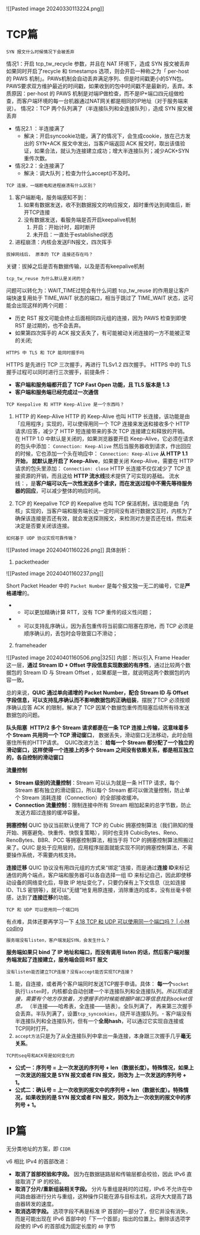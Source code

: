 ![[Pasted image 20240330113224.png]]


# TCP篇

```ad-question
SYN 报文什么时候情况下会被丢弃
```
情况1：开启 tcp_tw_recycle 参数，并且在 NAT 环境下，造成 SYN 报文被丢弃
	如果同时开启了recycle 和 timestamps 选项，则会开启一种称之为「 per-host 的 PAWS 机制」。PAWs机制会自动丢弃满足序列、但是时间戳更小的SYN包。 PAWS要求双方维护最近的时间戳，如果收到的包中时间戳不是最新的，丢弃。本质原因：per-host 的 PAWS 机制是对端IP做检查，而不是IP+端口四元组做检查，而客户端环境的每一台机器通过NAT网关都是相同的IP地址（对于服务端来说）。
情况2：TCP 两个队列满了（半连接队列和全连接队列），造成 SYN 报文被丢弃
- 情况2.1 ：半连接满了
	- 解决：开启syncookie功能，满了的情况下，会生成cookie，放在己方发出的 SYN+ACK 报文中发出，当客户端返回 ACK 报文时，取出该值验证，如果合法，就认为连接建立成功；增大半连接队列；减少ACK+SYN重传次数。
- 情况2.2：全连接满了
	- 解决：调大队列；检查为什么accept()不及时。
```ad-question
TCP 连接，一端断电和进程崩溃有什么区别？
```
1. 客户端断电，服务端感知不到：
	1. 如果有数据发送，收不到数据报文的响应报文，超时重传达到阈值后，断开TCP连接
	2. 没有数据发送，看服务端是否开启keepalive机制
		1. 开启：开始计时，超时断开
		2. 未开启：一直处于established状态
2. 进程崩溃：内核会发送FIN报文，四次挥手

```ad-question
拔掉网线后， 原本的 TCP 连接还存在吗？
```
关键：拔掉之后是否有数据传输，以及是否有keepalive机制
```ad-question
tcp_tw_reuse 为什么默认是关闭的？
```
问题可以转化为：WAIT_TIME过短会有什么问题
tcp_tw_reuse 的作用是让客户端快速复用处于 TIME_WAIT 状态的端口，相当于跳过了 TIME_WAIT 状态，这可能会出现这样的两个问题：
- 历史 RST 报文可能会终止后面相同四元组的连接，因为 PAWS 检查到即使 RST 是过期的，也不会丢弃。
- 如果第四次挥手的 ACK 报文丢失了，有可能被动关闭连接的一方不能被正常的关闭;
```ad-question
HTTPS 中 TLS 和 TCP 能同时握手吗
```
HTTPS 是先进行 TCP 三次握手，再进行 TLSv1.2 四次握手。
HTTPS 中的 TLS 握手过程可以同时进行三次握手，前提条件：
- **客户端和服务端都开启了 TCP Fast Open 功能，且 TLS 版本是 1.3**
- **客户端和服务端已经完成过一次通信**

```ad-question
TCP Keepalive 和 HTTP Keep-Alive 是一个东西吗？
```
1. HTTP 的 Keep-Alive
HTTP 的 Keep-Alive 也叫 HTTP 长连接，该功能是由「应用程序」实现的，可以使得用同一个 TCP 连接来发送和接收多个 HTTP 请求/应答，减少了 HTTP 短连接带来的多次 TCP 连接建立和释放的开销。
在 HTTP 1.0 中默认是关闭的，如果浏览器要开启 Keep-Alive，它必须在请求的包头中添加：
`Connection: Keep-Alive`
然后当服务器收到请求，作出回应的时候，它也添加一个头在响应中：
`Connection: Keep-Alive`
**从 HTTP 1.1 开始， 就默认是开启了 Keep-Alive**，如果要关闭 Keep-Alive，需要在 HTTP 请求的包头里添加：
`Connection: close`
HTTP 长连接不仅仅减少了 TCP 连接资源的开销，而且这给 **HTTP 流水线**技术提供了可实现的基础。
流水线：，是**客户端可以先一次性发送多个请求，而在发送过程中不需先等待服务器的回应**，可以减少整体的响应时间。

2. TCP 的 Keepalive 
TCP 的 Keepalive 也叫 TCP 保活机制，该功能是由「内核」实现的，当客户端和服务端长达一定时间没有进行数据交互时，内核为了确保该连接是否还有效，就会发送探测报文，来检测对方是否还在线，然后来决定是否要关闭该连接。

```ad-question
如何基于 UDP 协议实现可靠传输？
```
![[Pasted image 20240401160226.png]]
具体剖析：
1. packetheader

![[Pasted image 20240401160237.png]]

Short Packet Header 中的 `Packet Number` 是每个报文独一无二的编号，它是**严格递增**的。
- - 可以更加精确计算 RTT，没有 TCP 重传的歧义性问题；
- - 可以支持乱序确认，因为丢包重传将当前窗口阻塞在原地，而 TCP 必须是顺序确认的，丢包时会导致窗口不滑动；

2. frameheader

![[Pasted image 20240401160506.png|325]]
内部：所以引入 Frame Header 这一层，**通过 Stream ID + Offset 字段信息实现数据的有序性**，通过比较两个数据包的 Stream ID 与 Stream Offset ，如果都是一致，就说明这两个数据包的内容一致。

总的来说，**QUIC 通过单向递增的 Packet Number，配合 Stream ID 与 Offset 字段信息，可以支持乱序确认而不影响数据包的正确组装**，摆脱了TCP 必须按顺序确认应答 ACK 的限制，解决了 TCP 因某个数据包重传而阻塞后续所有待发送数据包的问题。

**队头阻塞**
 **HTTP/2 多个 Stream 请求都是在一条 TCP 连接上传输，这意味着多个 Stream 共用同一个 TCP 滑动窗口**， 数据丢失，滑动窗口无法移动，此时会阻塞住所有的HTTP请求。
 QUIC改进方法： **给每一个 Stream 都分配了一个独立的滑动窗口，这样使得一个连接上的多个 Stream 之间没有依赖关系，都是相互独立的，各自控制的滑动窗口**

**流量控制**
- **Stream 级别的流量控制**：Stream 可以认为就是一条 HTTP 请求，每个 Stream 都有独立的滑动窗口，所以每个 Stream 都可以做流量控制，防止单个 Stream 消耗连接（Connection）的全部接收缓冲。
- **Connection 流量控制**：限制连接中所有 Stream 相加起来的总字节数，防止发送方超过连接的缓冲容量。

**拥塞控制**
QUIC 协议当前默认使用了 TCP 的 Cubic 拥塞控制算法（我们熟知的慢开始、拥塞避免、快重传、快恢复策略），同时也支持 CubicBytes、Reno、RenoBytes、BBR、PCC 等拥塞控制算法，相当于将 TCP 的拥塞控制算法照搬过来了。QUIC 是处于应用层的，应用程序层面就能实现不同的拥塞控制算法，不需要操作系统，不需要内核支持。

**连接迁移**
QUIC 协议没有用四元组的方式来“绑定”连接，而是通过**连接 ID**来标记通信的两个端点，客户端和服务器可以各自选择一组 ID 来标记自己，因此即使移动设备的网络变化后，导致 IP 地址变化了，只要仍保有上下文信息（比如连接 ID、TLS 密钥等），就可以“无缝”地复用原连接，消除重连的成本，没有丝毫卡顿感，达到了**连接迁移**的功能。

```ad-question
TCP 和 UDP 可以使用同一个端口吗
```
有点难，具体还要再学习一下
[4.18 TCP 和 UDP 可以使用同一个端口吗？ | 小林coding](https://xiaolincoding.com/network/3_tcp/port.html#tcp-%E5%92%8C-udp-%E5%8F%AF%E4%BB%A5%E5%90%8C%E6%97%B6%E7%BB%91%E5%AE%9A%E7%9B%B8%E5%90%8C%E7%9A%84%E7%AB%AF%E5%8F%A3%E5%90%97)

```ad-question
服务端没有listen，客户端发起SYN，会发生什么？
```
**服务端如果只 bind 了 IP 地址和端口，而没有调用 listen 的话，然后客户端对服务端发起了连接建立，服务端会回 RST 报文**
```ad-question
没有listen能否建立TCP连接？没有accept能否实现TCP连接？
```
1. 能，自连接，或者两个客户端同时发送TCP握手申请。具体：
   **每一个**`socket`执行`listen`时，内核都会自动创建一个半连接队列和全连接队列。*所以形成连接，需要有个地方存放着，方便握手的时候能根据IP端口等信息找到socket信息。*
   （半连接——哈希表，全连接——链表）。全队列满了， 再来第三次握手会丢弃。半队列满了，设置`tcp_syncookies`，绕开半连接队列。- 客户端没有半连接队列和全连接队列，但有一个**全局hash**，可以通过它实现自连接或TCP同时打开。
1.  `accept方法`只是为了从全连接队列中拿出一条连接，本身跟三次握手几乎**毫无关系**。

```ad-question
TCP的seq号和ACK号是如何变化的
```
- **公式一：序列号 = 上一次发送的序列号 + len（数据长度）。特殊情况，如果上一次发送的报文是 SYN 报文或者 FIN 报文，则改为 上一次发送的序列号 + 1。**
- **公式二：确认号 = 上一次收到的报文中的序列号 + len（数据长度）。特殊情况，如果收到的是 SYN 报文或者 FIN 报文，则改为上一次收到的报文中的序列号 + 1。**



# IP篇

无分类地址的方案，即 `CIDR`

v6 相比 IPv4 的首部改进：

- **取消了首部校验和字段。** 因为在数据链路层和传输层都会校验，因此 IPv6 直接取消了 IP 的校验。
- **取消了分片/重新组装相关字段。** 分片与重组是耗时的过程，IPv6 不允许在中间路由器进行分片与重组，这种操作只能在源与目标主机，这将大大提高了路由器转发的速度。
- **取消选项字段。** 选项字段不再是标准 IP 首部的一部分了，但它并没有消失，而是可能出现在 IPv6 首部中的「下一个首部」指出的位置上。删除该选项字段使的 IPv6 的首部成为固定长度的 `40` 字节